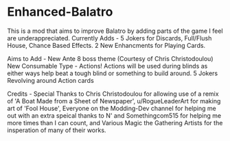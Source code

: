 # Enhanced-Balatro
This is a mod that aims to improve Balatro by adding parts of the game I feel are underappreciated. 
Currently Adds -
5 Jokers for Discards, Full/Flush House, Chance Based Effects.
2 New Enhancments for Playing Cards.

Aims to Add -
New Ante 8 boss theme (Courtesy of Chris Christodoulou)
New Consumable Type - Actions! Actions will be used during blinds as either ways help beat a tough blind or something to build around.
5 Jokers Revolving around Action cards

Credits - 
Special Thanks to 
Chris Christodoulou for allowing use of a remix of 'A Boat Made from a Sheet of Newspaper',
u/RogueLeaderArt for making art of 'Fool House',
Everyone on the Modding-Dev channel for helping me out with an extra speical thanks to N' and Somethingcom515 for helping me more times than I can count, and
Various Magic the Gathering Artists for the insperation of many of their works.
